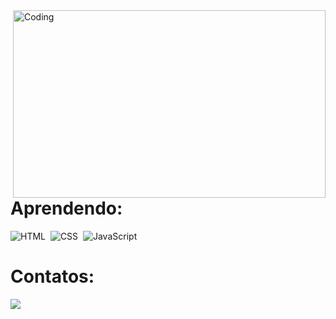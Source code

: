 <img align="right" alt="Coding" height="300" width="500" src="https://i.redd.it/y06nqrn77al91.png">
<h1 align="left">Aprendendo:</h1>

![HTML](https://img.shields.io/badge/HTML5-E34F26?style=for-the-badge&logo=html5&logoColor=white)&nbsp;
![CSS](https://img.shields.io/badge/CSS3-1572B6?style=for-the-badge&logo=css3&logoColor=white)&nbsp;
![JavaScript](https://img.shields.io/badge/JavaScript-F7DF1E?style=for-the-badge&logo=javascript&logoColor=black)&nbsp;


<h1 align="left">Contatos:</h1>
<div>
  <a href="https://www.instagram.com/felpizxx" target="_blank" rel="external"><img src="https://img.shields.io/badge/-Instagram-%23E4405F?style=for-the-badge&logo=instagram&logoColor=white">
  </a>
</div>
